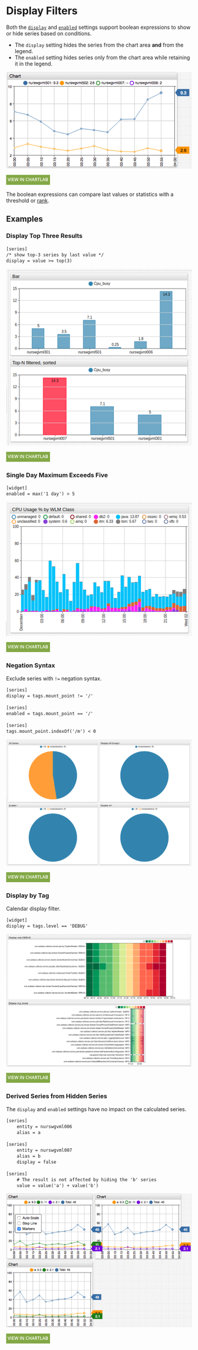 # Display Filters

Both the [`display`](../widgets/shared/README.md#display) and [`enabled`](../widgets/shared/README.md#enabled) settings support boolean expressions to show or hide series based on conditions.

* The `display` setting hides the series from the chart area **and** from the legend.
* The `enabled` setting hides series only from the chart area while retaining it in the legend.

![](./images/display-enabled-1.png)

[![](../images/button.png)](https://apps.axibase.com/chartlab/573b3103/3/)

The boolean expressions can compare last values or statistics with a threshold or [rank](../syntax/ranking-functions.md).

## Examples

### Display Top Three Results

```ls
[series]
/* show top-3 series by last value */
display = value >= top(3)
```

![](./images/display-filters-1.png)

[![](../images/button.png)](https://apps.axibase.com/chartlab/377091ff)

### Single Day Maximum Exceeds Five

```ls
[widget]
enabled = max('1 day') > 5
```

![](./images/display-filters-2.png)

[![](../images/button.png)](https://apps.axibase.com/chartlab/628bc794/1)

### Negation Syntax

Exclude series with `!=` negation syntax.

```ls
[series]
display = tags.mount_point != '/'

[series]
enabled = tags.mount_point == '/'

[series]
tags.mount_point.indexOf('/m') < 0
```

![](./images/display-filters3.png)

[![](../images/button.png)](https://apps.axibase.com/chartlab/7518a91f/6/)

### Display by Tag

Calendar display filter.

```ls
[widget]
display = tags.level == 'DEBUG'
```

![](./images/display-filters4.png)

[![](../images/button.png)](https://apps.axibase.com/chartlab/04f1ed7c/2/#)

### Derived Series from Hidden Series

The `display` and `enabled` settings have no impact on the calculated series.

```ls
[series]  
    entity = nurswgvml006
    alias = a

[series]  
    entity = nurswgvml007
    alias = b
    display = false

[series]
    # The result is not affected by hiding the 'b' series
    value = value('a') + value('b')
```

![](./images/display-calculated.png)

[![](../images/button.png)](https://apps.axibase.com/chartlab/9b97ac5e/2/)